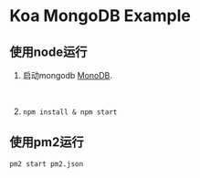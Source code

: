 Koa MongoDB Example
===================

使用node运行
---

1. 启动mongodb [MonoDB](https://www.mongodb.org/).

&emsp;

2. `npm install & npm start`



使用pm2运行
---

`pm2 start pm2.json`



